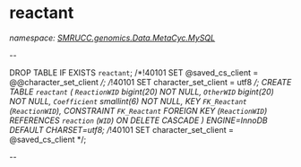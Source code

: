 ﻿# reactant
_namespace: [SMRUCC.genomics.Data.MetaCyc.MySQL](./index.md)_

--
 
 DROP TABLE IF EXISTS `reactant`;
 /*!40101 SET @saved_cs_client = @@character_set_client */;
 /*!40101 SET character_set_client = utf8 */;
 CREATE TABLE `reactant` (
 `ReactionWID` bigint(20) NOT NULL,
 `OtherWID` bigint(20) NOT NULL,
 `Coefficient` smallint(6) NOT NULL,
 KEY `FK_Reactant` (`ReactionWID`),
 CONSTRAINT `FK_Reactant` FOREIGN KEY (`ReactionWID`) REFERENCES `reaction` (`WID`) ON DELETE CASCADE
 ) ENGINE=InnoDB DEFAULT CHARSET=utf8;
 /*!40101 SET character_set_client = @saved_cs_client */;
 
 --




